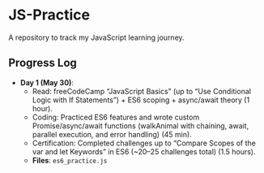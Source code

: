 # JS-Practice
A repository to track my JavaScript learning journey.

## Progress Log
- **Day 1 (May 30)**:
  - Read: freeCodeCamp “JavaScript Basics” (up to “Use Conditional Logic with If Statements”) + ES6 scoping + async/await theory (1 hour).
  - Coding: Practiced ES6 features and wrote custom Promise/async/await functions (walkAnimal with chaining, await, parallel execution, and error handling) (45 min).
  - Certification: Completed challenges up to “Compare Scopes of the var and let Keywords” in ES6 (~20–25 challenges total) (1.5 hours).
  - **Files**: `es6_practice.js`
